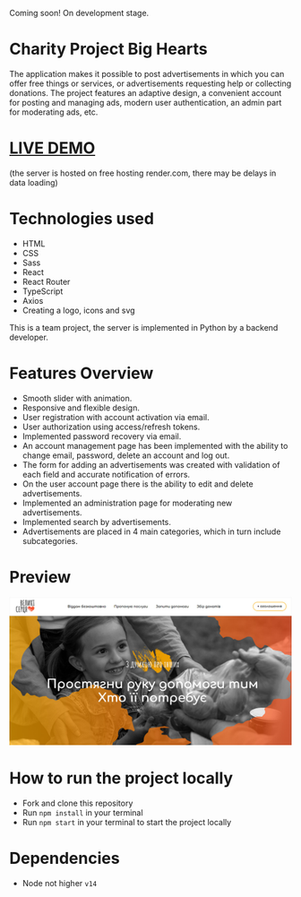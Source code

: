 <p>Coming soon! On development stage.</p>

# Charity Project Big Hearts
<p>The application makes it possible to post advertisements in which you can offer free things or services, or advertisements requesting help or collecting donations. The project features an adaptive design, a convenient account for posting and managing ads, modern user authentication, an admin part for moderating ads, etc.</p>

# [LIVE DEMO](https://velyki-sertsia.pp.ua/)
(the server is hosted on free hosting render.com, there may be delays in data loading)

# Technologies used

<ul>
  <li>HTML</li>
  <li>CSS</li>
  <li>Sass</li>
  <li>React</li>
  <li>React Router</li>
  <li>TypeScript</li>
  <li>Axios</li>
  <li>Creating a logo, icons and svg</li>
</ul>

<p>This is a team project, the server is implemented in Python by a backend developer.</p>

# Features Overview

<ul>
  <li>Smooth slider with animation.</li>
  <li>Responsive and flexible design.</li>
  <li>User registration with account activation via email.</li>
  <li>User authorization using access/refresh tokens.</li>
  <li>Implemented password recovery via email.</li>
  <li>An account management page has been implemented with the ability to change email, password, delete an account and log out.</li>
  <li>The form for adding an advertisements was created with validation of each field and accurate notification of errors.</li>
  <li>On the user account page there is the ability to edit and delete advertisements.</li>
  <li>Implemented an administration page for moderating new advertisements.</li>
  <li>Implemented search by advertisements.</li>
  <li>Advertisements are placed in 4 main categories, which in turn include subcategories.</li>
</ul>

# Preview

<p align="center">
  <img src="https://github.com/vlkzmn/big_hearts/raw/main/public/img/preview.jpg" alt="Charity Project Big Hearts">
</p>

# How to run the project locally

- Fork and clone this repository
- Run `npm install` in your terminal
- Run `npm start` in your terminal to start the project locally

# Dependencies

- Node not higher `v14`